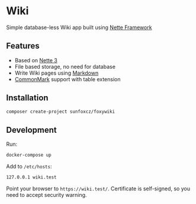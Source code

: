 # Wiki

Simple database-less Wiki app built using [Nette Framework](https://nette.org/)

## Features
* Based on [Nette 3](https://doc.nette.org/en/3.x)
* File based storage, no need for database
* Write Wiki pages using [Markdown](https://commonmark.org/help/)
* [CommonMark](https://commonmark.org/) support with table extension

## Installation

```bash
composer create-project sunfoxcz/foxywiki
```

## Development

Run:
```bash
docker-compose up
```

Add to `/etc/hosts`:
```bash
127.0.0.1 wiki.test
```

Point your browser to `https://wiki.test/`. Certificate is self-signed,
so you need to accept security warning.
